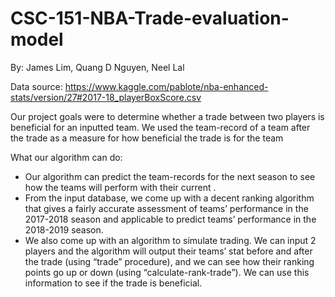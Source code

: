 # CSC-151-NBA-Trade-evaluation-model

By: James Lim, Quang D Nguyen, Neel Lal

Data source: https://www.kaggle.com/pablote/nba-enhanced-stats/version/27#2017-18_playerBoxScore.csv

Our project goals were to determine whether a trade between two players is beneficial for an inputted team. We used the team-record of a team after the trade as a measure for how beneficial the trade is for the team

What our algorithm can do:
- Our algorithm can predict the team-records for the next season to see how the teams will perform with their current .
- From the input database, we come up with a decent ranking algorithm that gives a fairly accurate assessment of teams’ performance in the 2017-2018 season and applicable to predict teams’ performance in the 2018-2019 season.
- We also come up with an algorithm to simulate trading. We can input 2 players and the algorithm will output their teams’ stat before and after the trade (using “trade” procedure), and we can see how their ranking points go up or down (using “calculate-rank-trade”). We can use this information to see if the trade is beneficial.
